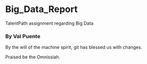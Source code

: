 # Big_Data_Report
TalentPath assignment regarding Big Data
### By Val Puente
By the will of the machine spirit, git has blessed us with changes. 

Praised be the Omnissiah.

